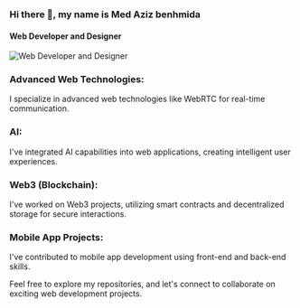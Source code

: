 ### Hi there 👋, my name is Med Aziz benhmida
#### Web Developer and Designer
![Web Developer and Designer](https://media.licdn.com/dms/image/D4D16AQHIca13DyuTuQ/profile-displaybackgroundimage-shrink_350_1400/0/1684519208797?e=1689811200&v=beta&t=RcRPyu_SGcVHyRnWWqCxfivUBHWuWLOoqSrtVbLNlDI)

### Advanced Web Technologies:
I specialize in advanced web technologies like WebRTC for real-time communication.

### AI:
I've integrated AI capabilities into web applications, creating intelligent user experiences.

### Web3 (Blockchain): 
I've worked on Web3 projects, utilizing smart contracts and decentralized storage for secure interactions.

### Mobile App Projects: 
I've contributed to mobile app development using front-end and back-end skills.

Feel free to explore my repositories, and let's connect to collaborate on exciting web development projects.






